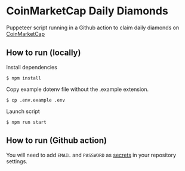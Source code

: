 # CoinMarketCap Daily Diamonds

Puppeteer script running in a Github action to claim daily diamonds on [CoinMarketCap](https://coinmarketcap.com/)

## How to run (locally)

Install dependencies

    $ npm install

Copy example dotenv file without the .example extension.

    $ cp .env.example .env

Launch script

    $ npm run start

## How to run (Github action)

You will need to add `EMAIL` and `PASSWORD` as [secrets](https://docs.github.com/en/actions/security-guides/encrypted-secrets) in your repository settings.
